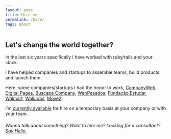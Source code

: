 ```yaml
---
layout: page
title: Hire me
permalink: /hire/
tags: about
---
```

## Let's change the world together?

In the last six years specifically I have worked with ruby/rails and your stack.

I have helped companies and startups to assemble teams, build products and launch them.

Here, some companies/startups I had the honor to work, [CompanyWeb](http://www.companyweb.com.br),
[Digital Pages](http://digitalpages.com.br), [Buscapé Company](http://www.buscapecompany.com), [WebPesados](http://webpesados.com.br), [Fundação Estudar](https://www.estudar.org.br),
[Walmart](https://www.walmart.com.br),
[WallJobs](http://www.walljobs.com.br/), [Move2](http://move2.com.br).

I’m [currently available](/contact) for hire on a temporary basis at your company or with your team.


###### Wanna talk about something? Want to hire me? Looking for a consultant? [Say Hello.](/contact)
